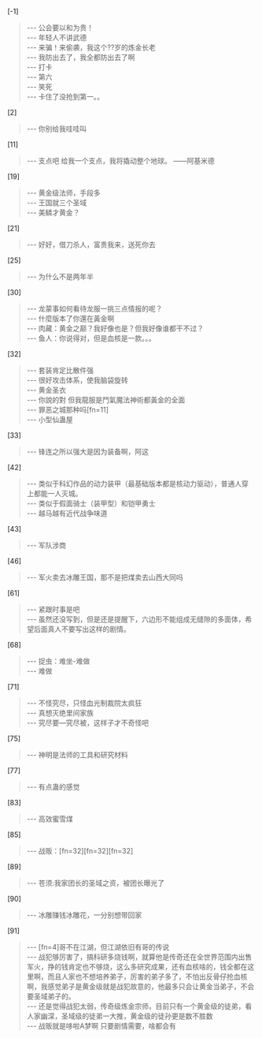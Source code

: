 
[-1] 
>--- 公会要以和为贵！<br>
>--- 年轻人不讲武德<br>
>--- 来骗！来偷袭，我这个??岁的炼金长老<br>
>--- 我防出去了，我全都防出去了啊<br>
>--- 打卡<br>
>--- 第六<br>
>--- 笑死<br>
>--- 卡住了没抢到第一。。<br>

[2] 
>--- 你别给我哇哇叫<br>

[11] 
>--- 支点吧
给我一个支点，我将撬动整个地球。
                              ——阿基米德<br>

[19] 
>--- 黄金级法师，手段多<br>
>--- 王国就三个圣域<br>
>--- 美鳞才黄金？<br>

[21] 
>--- 好好，借刀杀人，富贵我来，送死你去<br>

[25] 
>--- 为什么不是两年半<br>

[30] 
>--- 龙蒙事如何看待龙服一挑三点情报的呢？<br>
>--- 什麼版本了你還在黃金啊<br>
>--- 肉藏：黄金之巅？我好像也是？但我好像谁都干不过？<br>
>--- 鱼人：你说得对，但是血核是一款。。。<br>

[32] 
>--- 套装肯定比散件强<br>
>--- 很好攻击体系，使我脑袋旋转<br>
>--- 黄金圣衣<br>
>--- 你說的對 但我龍服是鬥氣魔法神術都黃金的全面<br>
>--- 罪恶之城那种吗[fn=11]<br>
>--- 小型仙蛊屋<br>

[33] 
>--- 锋连之所以强大是因为装备啊，阿这<br>

[42] 
>--- 类似于科幻作品的动力装甲（最基础版本都是核动力驱动），普通人穿上都能一人灭城。<br>
>--- 类似于假面骑士（装甲型）和铠甲勇士<br>
>--- 越马越有近代战争味道<br>

[43] 
>--- 军队涉商<br>

[46] 
>--- 军火卖去冰雕王国，那不是把煤卖去山西大同吗<br>

[61] 
>--- 紧跟时事是吧<br>
>--- 虽然还没写到，但是还是提醒下，六边形不能组成无缝隙的多面体，希望后面真人不要写出这样的剧情。<br>

[68] 
>--- 捉虫：难坐-难做<br>
>--- 难做<br>

[71] 
>--- 不怪究尽，只怪血光制裁院太疯狂<br>
>--- 真想灭绝里间家族<br>
>--- 究尽要—究尽被，这样子才不奇怪吧<br>

[75] 
>--- 神明是法师的工具和研究材料<br>

[77] 
>--- 有点蛊的感觉<br>

[83] 
>--- 高效蜜雪煤<br>

[85] 
>--- 战贩：[fn=32][fn=32][fn=32]<br>

[89] 
>--- 苍须:我家团长的圣域之资，被团长曝光了<br>

[90] 
>--- 冰雕赚钱冰雕花，一分别想带回家<br>

[91] 
>--- [fn=4]哥不在江湖，但江湖依旧有哥的传说<br>
>--- 战犯够厉害了，搞科研多烧钱啊，就算他是传奇还在全世界范围内出售军火，挣的钱肯定也不够烧，这么多研究成果，还有血核啥的，钱全都在这里啊，而且人家也不想培养弟子，厉害的弟子多了，不怕出反骨仔抢血核啊，我感觉弟子是黄金级就是战犯故意的，他最多只会让黄金当弟子，不会要圣域弟子的。<br>
>--- 还是觉得战犯太弱，传奇级炼金宗师，目前只有一个黄金级的徒弟，看人家幽深，圣域级的徒弟一大推，黄金级的徒孙更是数不胜数<br>
>--- 战贩就是哆啦A梦啊  只要剧情需要，啥都会有<br>
